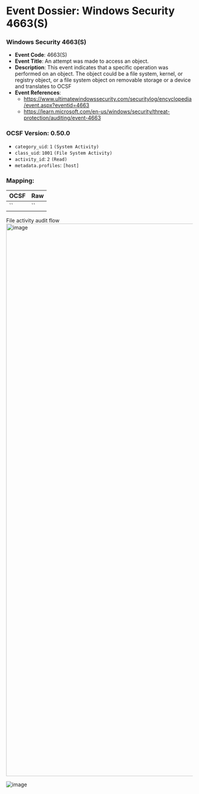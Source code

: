 # Event Dossier: Windows Security 4663(S)
### Windows Security 4663(S)
- **Event Code**: 4663(S)
- **Event Title**: An attempt was made to access an object.
- **Description**: This event indicates that a specific operation was performed on an object. The object could be a file system, kernel, or registry object, or a file system object on removable storage or a device and translates to OCSF
- **Event References**:
   - https://www.ultimatewindowssecurity.com/securitylog/encyclopedia/event.aspx?eventid=4663
  - https://learn.microsoft.com/en-us/windows/security/threat-protection/auditing/event-4663 




 ### OCSF Version: 0.50.0
 - `category_uid`: `1` `(System Activity)`
 - `class_uid`: `1001` `(File System Activity)`
 - `activity_id`: `2` `(Read)`
 - `metadata.profiles`: `[host]`

 ### Mapping:
 
| OCSF                       | Raw                                                                                                                      |
| -------------------------- | ------------------------------------------------------------------------------------------------------------------------ |
| ``                         | ``                                                                                                                       |

File activity audit flow
<img width="1491" alt="image" src="https://user-images.githubusercontent.com/122571503/214717883-11600fd8-843f-4908-866a-516a817c6a5e.png">


![image](https://user-images.githubusercontent.com/122571503/214729972-9e8e4229-c291-4529-891b-e2ef4895a776.png)

 </Event>

